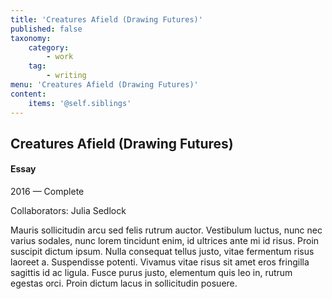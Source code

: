 ```yaml
---
title: 'Creatures Afield (Drawing Futures)'
published: false
taxonomy:
    category:
        - work
    tag:
        - writing
menu: 'Creatures Afield (Drawing Futures)'
content:
    items: '@self.siblings'
---
```


## Creatures Afield (Drawing Futures)
#### Essay

<span class="textcolor">2016 — Complete</span>

Collaborators: Julia Sedlock

Mauris sollicitudin arcu sed felis rutrum auctor. Vestibulum luctus, nunc nec varius sodales, nunc lorem tincidunt enim, id ultrices ante mi id risus. Proin suscipit dictum ipsum. Nulla consequat tellus justo, vitae fermentum risus laoreet a. Suspendisse potenti. Vivamus vitae risus sit amet eros fringilla sagittis id ac ligula. Fusce purus justo, elementum quis leo in, rutrum egestas orci. Proin dictum lacus in sollicitudin posuere.
